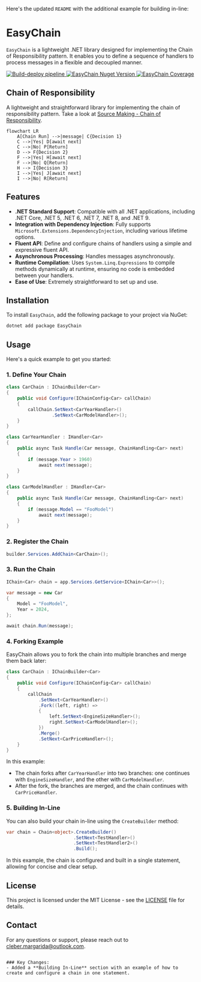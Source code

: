 Here's the updated `README` with the additional example for building in-line:

# EasyChain

`EasyChain` is a lightweight .NET library designed for implementing the Chain of Responsibility pattern. It enables you to define a sequence of handlers to process messages in a flexible and decoupled manner.

<p align="left">
  <a href="https://github.com/cleberMargarida/easy-chain/actions/workflows/workflow.yml">
    <img src="https://github.com/cleberMargarida/easy-chain/actions/workflows/workflow.yml/badge.svg" alt="Build-deploy pipeline">
  </a>
  <a href="https://www.nuget.org/packages/EasyChain">
    <img src="https://img.shields.io/nuget/vpre/EasyChain.svg" alt="EasyChain Nuget Version">
  </a>  
  <a href="https://github.com/cleberMargarida/easy-chain/actions/runs/10553862586#summary-29234823720">
    <img src="https://camo.githubusercontent.com/ff5d6927f201cb1122f1a454a524c334a4406398af1ce88c5ac4c5fd57501ae9/68747470733a2f2f696d672e736869656c64732e696f2f62616467652f436f6465253230436f7665726167652d3130302532352d737563636573733f7374796c653d666c6174" alt="EasyChain Coverage">
  </a>
</p>

## Chain of Responsibility

A lightweight and straightforward library for implementing the chain of responsibility pattern. 
Take a look at [Source Making - Chain of Responsibility](https://sourcemaking.com/design_patterns/chain_of_responsibility).

```mermaid
flowchart LR
    A[Chain Run] -->|message| C{Decision 1}
    C -->|Yes| D[await next]
    C -->|No| P[Return]
    D --> F{Decision 2}
    F -->|Yes| H[await next]
    F -->|No| Q[Return]
    H --> I{Decision 3}
    I -->|Yes| J[await next]
    I -->|No| R[Return]
```

## Features

- **.NET Standard Support**: Compatible with all .NET applications, including .NET Core, .NET 5, .NET 6, .NET 7, .NET 8, and .NET 9.
- **Integration with Dependency Injection**: Fully supports `Microsoft.Extensions.DependencyInjection`, including various lifetime options.
- **Fluent API**: Define and configure chains of handlers using a simple and expressive fluent API.
- **Asynchronous Processing**: Handles messages asynchronously.
- **Runtime Compilation**: Uses `System.Linq.Expressions` to compile methods dynamically at runtime, ensuring no code is embedded between your handlers.
- **Ease of Use**: Extremely straightforward to set up and use.

## Installation

To install `EasyChain`, add the following package to your project via NuGet:

```bash
dotnet add package EasyChain
```

## Usage

Here's a quick example to get you started:

### 1. Define Your Chain
```csharp
class CarChain : IChainBuilder<Car>
{
    public void Configure(IChainConfig<Car> callChain)
    {
        callChain.SetNext<CarYearHandler>()
                 .SetNext<CarModelHandler>();
    }
}

class CarYearHandler : IHandler<Car>
{
    public async Task Handle(Car message, ChainHandling<Car> next)
    {
        if (message.Year > 1960)
            await next(message);
    }
}

class CarModelHandler : IHandler<Car>
{
    public async Task Handle(Car message, ChainHandling<Car> next)
    {
        if (message.Model == "FooModel")
            await next(message);
    }
}
```

### 2. Register the Chain
```csharp
builder.Services.AddChain<CarChain>();
```

### 3. Run the Chain
```csharp
IChain<Car> chain = app.Services.GetService<IChain<Car>>();

var message = new Car
{
    Model = "FooModel",
    Year = 2024,
};

await chain.Run(message);
```

### 4. Forking Example

EasyChain allows you to fork the chain into multiple branches and merge them back later:

```csharp
class CarChain : IChainBuilder<Car>
{
    public void Configure(IChainConfig<Car> callChain)
    {
        callChain
            .SetNext<CarYearHandler>()
            .Fork((left, right) =>
            {
                left.SetNext<EngineSizeHandler>();
                right.SetNext<CarModelHandler>();
            })
            .Merge()
            .SetNext<CarPriceHandler>();
    }
}
```

In this example:
- The chain forks after `CarYearHandler` into two branches: one continues with `EngineSizeHandler`, and the other with `CarModelHandler`.
- After the fork, the branches are merged, and the chain continues with `CarPriceHandler`.

### 5. Building In-Line

You can also build your chain in-line using the `CreateBuilder` method:

```csharp
var chain = Chain<object>.CreateBuilder()
                         .SetNext<TestHandler>()
                         .SetNext<TestHandler2>()
                         .Build();
```

In this example, the chain is configured and built in a single statement, allowing for concise and clear setup.

## License

This project is licensed under the MIT License - see the [LICENSE](https://github.com/git/git-scm.com/blob/main/MIT-LICENSE.txt) file for details.

## Contact

For any questions or support, please reach out to cleber.margarida@outlook.com.
```

### Key Changes:
- Added a **Building In-Line** section with an example of how to create and configure a chain in one statement.